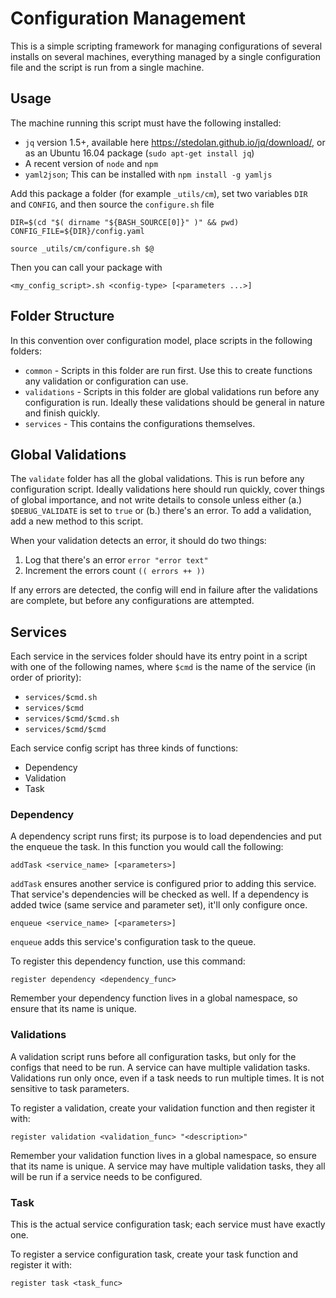 # Configuration Management

This is a simple scripting framework for managing configurations of several
installs on several machines, everything managed by a single configuration
file and the script is run from a single machine.

## Usage

The machine running this script must have the following installed:
* `jq` version 1.5+, available here https://stedolan.github.io/jq/download/, or as an Ubuntu 16.04 package (`sudo apt-get install jq`)
* A recent version of `node` and `npm`
* `yaml2json`; This can be installed with `npm install -g yamljs`

Add this package a folder (for example `_utils/cm`), set two variables `DIR` and `CONFIG`, and then source the `configure.sh` file

	DIR=$(cd "$( dirname "${BASH_SOURCE[0]}" )" && pwd)
	CONFIG_FILE=${DIR}/config.yaml

	source _utils/cm/configure.sh $@

Then you can call your package with

	<my_config_script>.sh <config-type> [<parameters ...>]

## Folder Structure

In this convention over configuration model, place scripts in the following folders:

* `common` - Scripts in this folder are run first. Use this to create functions any validation or configuration can use.
* `validations` - Scripts in this folder are global validations run before any configuration is run. Ideally these validations should be general in nature and finish quickly.
* `services` - This contains the configurations themselves.

## Global Validations

The `validate` folder has all the global validations. This is run before any configuration script. Ideally validations here should run quickly, cover things of global importance, and not write details to console unless either (a.) `$DEBUG_VALIDATE` is set to `true` or (b.) there's an error. To add a validation, add a new method to this script.

When your validation detects an error, it should do two things:
1. Log that there's an error `error "error text"`
1. Increment the errors count `(( errors ++ ))`

If any errors are detected, the config will end in failure after the validations are complete, but before any configurations are attempted.

## Services

Each service in the services folder should have its entry point in a script with one of the following names, where `$cmd` is the name of the service (in order of priority):
* `services/$cmd.sh`
* `services/$cmd`
* `services/$cmd/$cmd.sh`
* `services/$cmd/$cmd`

Each service config script has three kinds of functions:
* Dependency
* Validation
* Task

### Dependency

A dependency script runs first; its purpose is to load dependencies and put the enqueue the task. In this function you would call the following:

	addTask <service_name> [<parameters>]

`addTask` ensures another service is configured prior to adding this service. That service's dependencies will be checked as well. If a dependency is added twice (same service and parameter set), it'll only configure once.

	enqueue <service_name> [<parameters>]

`enqueue` adds this service's configuration task to the queue.

To register this dependency function, use this command:

	register dependency <dependency_func>

Remember your dependency function lives in a global namespace, so ensure that its name is unique.

### Validations

A validation script runs before all configuration tasks, but only for the configs that need to be run. A service can have multiple validation tasks. Validations run only once, even if a task needs to run multiple times. It is not sensitive to task parameters.

To register a validation, create your validation function and then register it with:

	register validation <validation_func> "<description>"

Remember your validation function lives in a global namespace, so ensure that its name is unique. A service may have multiple validation tasks, they all will be run if a service needs to be configured.

### Task

This is the actual service configuration task; each service must have exactly one.

To register a service configuration task, create your task function and register it with:

	register task <task_func>



